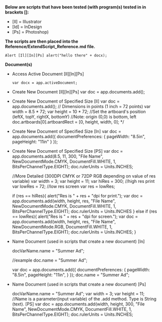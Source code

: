 <b>Below are scripts that have been tested (with program(s) tested in in brackets []:</b>

* [Il] = Illustrator
* [Id] = InDesign
* [Ps] = Photoshop)

<b>The scripts are then placed into the Reference/ExtendScript_Reference.md file.</b>

    Alert [Il][In][Ps] alert("hello there" + docx);

<b>Document(s)</b>

  * Access Active Document [Il][In][Ps]
  
        var docx = app.activeDocument;

* Create New Document [Il][In][Ps] var doc = app.documents.add();

* Create New Document of Specified Size [Il]
    var doc = app.documents.add(); // Dimensions in points (1 inch = 72 points)
    var width = 8.5 * 72;
    var height = 10 * 72;
    //Set the artboard's position (leftX, topY, rightX, bottomY)
    //Note: origin (0,0) is bottom, left
    doc.artboards[0].artboardRect = [0, height, width, 0];
    */

* Create New Document of Specified Size [In]
    var doc = app.documents.add({
        documentPreferences: {
            pageWidth: "8.5in",
            pageHeight: "11in"
        }
    });

* Create New Document of Specified Size [PS]
    var doc = app.documents.add(8.5, 11, 300, "File Name", NewDocumentMode.CMYK, DocumentFill.WHITE, 1, BitsPerChannelType.EIGHT);
    doc.rulerUnits = Units.INCHES;

    //More Detailed (300DPI CMYK or 72DP RGB depending on value of res variable)
    var width = 3;
    var height = 11;
    var hiRes = 300;   //high res print
    var lowRes = 72;    //low res screen
    var res = lowRes;

    if (res == hiRes){
        alert("Res is " + res + "dpi for print.");
        var doc = app.documents.add(width, height, res, "File Name", NewDocumentMode.CMYK, DocumentFill.WHITE, 1, BitsPerChannelType.EIGHT);
        doc.rulerUnits = Units.INCHES
    }
    else if (res == lowRes){
        alert("Res is " + res + "dpi for screen.");
        var doc = app.documents.add(width, height, res, "File Name", NewDocumentMode.RGB, DocumentFill.WHITE, 1, BitsPerChannelType.EIGHT);
        doc.rulerUnits = Units.INCHES;
    }

* Name Document (used in scripts that create a new document) [In]
          
    docVarName.name = "Summer Ad"; 
        
    //example
    doc.name = "Summer Ad";

    var doc = app.documents.add({
        documentPreferences: {
            pageWidth: "8.5in",
            pageHeight: "11in",
        }
    });
    doc.name = "Summer Ad";

* Name Document (used in scripts that create a new document) [Ps]

    docVarName.name = "Summer Ad";        var width = 3; var height = 11;
    //Name is a parameter(input variable) of the .add method. Type is String (text). [PS]
    var doc = app.documents.add(width, height, 300, "File Name", NewDocumentMode.CMYK, DocumentFill.WHITE, 1, BitsPerChannelType.EIGHT);
    doc.rulerUnits = Units.INCHES;




